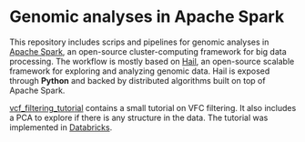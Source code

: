 # Genomic analyses in Apache Spark

This repository includes scrips and pipelines for genomic analyses in [Apache Spark](https://spark.apache.org/), an open-source cluster-computing framework for big data processing. The workflow is mostly based on [Hail](https://hail.is), an open-source scalable framework for exploring and analyzing genomic data. Hail is exposed through **Python** and backed by distributed algorithms built on top of Apache Spark.

[vcf_filtering_tutorial](vcf_filtering_tutorial) contains a small tutorial on VFC filtering. It also includes a PCA to explore if there is any structure in the data. The tutorial was implemented in [Databricks](https://community.cloud.databricks.com).
